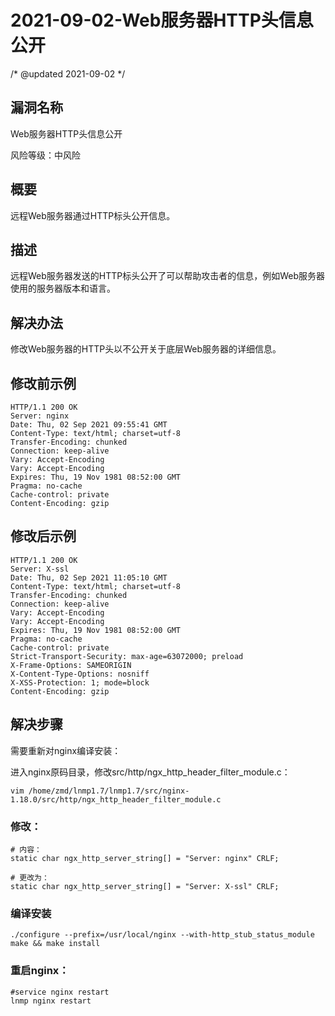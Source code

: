 # 2021-09-02-Web服务器HTTP头信息公开
/* @updated 2021-09-02 */

## 漏洞名称
Web服务器HTTP头信息公开

风险等级：中风险


## 概要
远程Web服务器通过HTTP标头公开信息。


## 描述
远程Web服务器发送的HTTP标头公开了可以帮助攻击者的信息，例如Web服务器使用的服务器版本和语言。


## 解决办法
修改Web服务器的HTTP头以不公开关于底层Web服务器的详细信息。

## 修改前示例
```
HTTP/1.1 200 OK
Server: nginx
Date: Thu, 02 Sep 2021 09:55:41 GMT
Content-Type: text/html; charset=utf-8
Transfer-Encoding: chunked
Connection: keep-alive
Vary: Accept-Encoding
Vary: Accept-Encoding
Expires: Thu, 19 Nov 1981 08:52:00 GMT
Pragma: no-cache
Cache-control: private
Content-Encoding: gzip
```

## 修改后示例
```
HTTP/1.1 200 OK
Server: X-ssl
Date: Thu, 02 Sep 2021 11:05:10 GMT
Content-Type: text/html; charset=utf-8
Transfer-Encoding: chunked
Connection: keep-alive
Vary: Accept-Encoding
Vary: Accept-Encoding
Expires: Thu, 19 Nov 1981 08:52:00 GMT
Pragma: no-cache
Cache-control: private
Strict-Transport-Security: max-age=63072000; preload
X-Frame-Options: SAMEORIGIN
X-Content-Type-Options: nosniff
X-XSS-Protection: 1; mode=block
Content-Encoding: gzip
```

## 解决步骤
需要重新对nginx编译安装：

进入nginx原码目录，修改src/http/ngx_http_header_filter_module.c：
```
vim /home/zmd/lnmp1.7/lnmp1.7/src/nginx-1.18.0/src/http/ngx_http_header_filter_module.c
```

### 修改：
```
# 内容：
static char ngx_http_server_string[] = "Server: nginx" CRLF;

# 更改为：
static char ngx_http_server_string[] = "Server: X-ssl" CRLF;
```

### 编译安装
```
./configure --prefix=/usr/local/nginx --with-http_stub_status_module
make && make install
```

### 重启nginx：
```
#service nginx restart
lnmp nginx restart
```